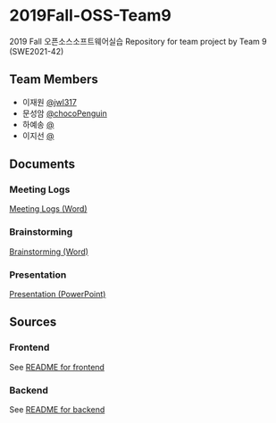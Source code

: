 # 2019Fall-OSS-Team9
2019 Fall 오픈소스소프트웨어실습
Repository for team project by Team 9 (SWE2021-42)

## Team Members
- 이재원 [@jwl317](https://github.com/jwl317)
- 문성암 [@chocoPenguin](https://github.com/chocoPenguin)
- 하예송 [@]()
- 이지선 [@]()


## Documents

### Meeting Logs
[Meeting Logs (Word)](docs/logs.doc)

### Brainstorming
[Brainstorming (Word)](docs/Brainstorming)

### Presentation
[Presentation (PowerPoint)](docs/Presentation)

## Sources

### Frontend
See [README for frontend](src/Frontend/README.md)

### Backend
See [README for backend](src/Backend/README.md)
